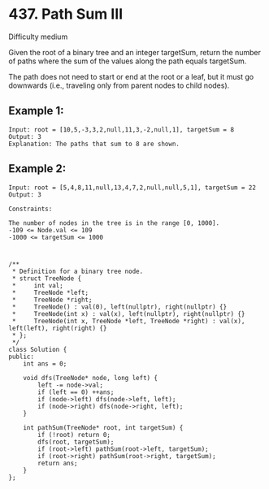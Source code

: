 # 437. Path Sum III
Difficulty medium

Given the root of a binary tree and an integer targetSum, return the number of paths where the sum of the values along the path equals targetSum.

The path does not need to start or end at the root or a leaf, but it must go downwards (i.e., traveling only from parent nodes to child nodes).

 
## Example 1:
```
Input: root = [10,5,-3,3,2,null,11,3,-2,null,1], targetSum = 8
Output: 3
Explanation: The paths that sum to 8 are shown.
```


## Example 2:
```
Input: root = [5,4,8,11,null,13,4,7,2,null,null,5,1], targetSum = 22
Output: 3
```


```
Constraints:

The number of nodes in the tree is in the range [0, 1000].
-109 <= Node.val <= 109
-1000 <= targetSum <= 1000
```


#
```
/**
 * Definition for a binary tree node.
 * struct TreeNode {
 *     int val;
 *     TreeNode *left;
 *     TreeNode *right;
 *     TreeNode() : val(0), left(nullptr), right(nullptr) {}
 *     TreeNode(int x) : val(x), left(nullptr), right(nullptr) {}
 *     TreeNode(int x, TreeNode *left, TreeNode *right) : val(x), left(left), right(right) {}
 * };
 */
class Solution {
public:
    int ans = 0;

    void dfs(TreeNode* node, long left) {
        left -= node->val;
        if (left == 0) ++ans;
        if (node->left) dfs(node->left, left);
        if (node->right) dfs(node->right, left);
    }

    int pathSum(TreeNode* root, int targetSum) {
        if (!root) return 0;
        dfs(root, targetSum);
        if (root->left) pathSum(root->left, targetSum);
        if (root->right) pathSum(root->right, targetSum);
        return ans;
    }
};
```